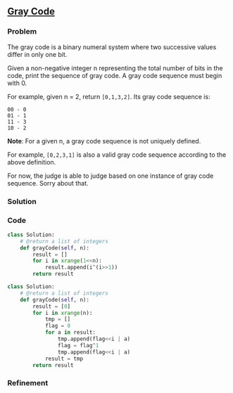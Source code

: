 ## [Gray Code](https://leetcode.com/problems/gray-code/)

### Problem

The gray code is a binary numeral system where two successive values differ in only one bit.

Given a non-negative integer n representing the total number of bits in the code, print the sequence of gray code. A gray code sequence must begin with 0.

For example, given n = 2, return `[0,1,3,2]`. Its gray code sequence is:
```
00 - 0
01 - 1
11 - 3
10 - 2
```

__Note__:
For a given n, a gray code sequence is not uniquely defined.

For example, `[0,2,3,1]` is also a valid gray code sequence according to the above definition.

For now, the judge is able to judge based on one instance of gray code sequence. Sorry about that.

### Solution


### Code

``` Python
class Solution:
    # @return a list of integers
    def grayCode(self, n):
        result = []
        for i in xrange(1<<n):
            result.append(i^(i>>1))
        return result
```

``` Python
class Solution:
    # @return a list of integers
    def grayCode(self, n):
        result = [0]
        for i in xrange(n):
            tmp = []
            flag = 0
            for a in result:
                tmp.append(flag<<i | a)
                flag = flag^1
                tmp.append(flag<<i | a)
            result = tmp
        return result
```

### Refinement
